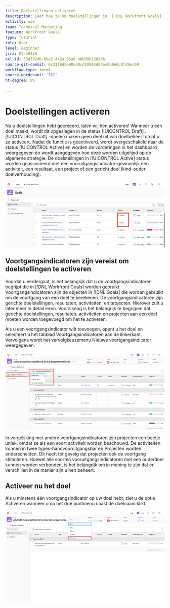 ```yaml
---
title: Doelstellingen activeren
description: Leer hoe te om doelstellingen in  [!DNL Workfront Goals]  te activeren zodra u hen hebt gecreeerd.
activity: use
team: Technical Marketing
feature: Workfront Goals
type: Tutorial
role: User
level: Beginner
jira: KT-10118
exl-id: 53df924b-0ba2-442a-95a6-40bd9b12d206
source-git-commit: 6c31f8d2e98ad8cd1880cd03ec0b0e6c0fd9ec09
workflow-type: tm+mt
source-wordcount: '321'
ht-degree: 0%

---
```


# Doelstellingen activeren

Nu u doelstellingen hebt gecreeerd, laten wij hen activeren! Wanneer u een doel maakt, wordt dit opgeslagen in de status [!UICONTROL Draft] . [!UICONTROL Draft] -doelen maken geen deel uit van doelbeheer totdat u ze activeert. Nadat de functie is geactiveerd, wordt overgeschakeld naar de status [!UICONTROL Active] en worden de vorderingen in het dashboard weergegeven en wordt aangegeven hoe deze worden uitgelijnd op de algemene strategie. De doelstellingen in [!UICONTROL Active] status worden geassocieerd met een vooruitgangsindicator-gewoonlijk een activiteit, een resultaat, een project of een gericht doel (kind-ouder doelverhouding).

![&#x200B; A screenshot van een doel in de Doelen van Workfront in een Status van het Ontwerp &#x200B;](assets/04-workfront-goals-activate-goals.png)

## Voortgangsindicatoren zijn vereist om doelstellingen te activeren

Voordat u verdergaat, is het belangrijk dat u de voortgangsindicatoren begrijpt die in [!DNL Workfront Goals] worden gebruikt. Voortgangsindicatoren zijn de objecten in [!DNL Goals] die worden gebruikt om de voortgang van een doel te berekenen. De voortgangsindicatoren zijn gerichte doelstellingen, resultaten, activiteiten, en projecten. Hierover zult u later meer in detail leren. Vooralsnog is het belangrijk te begrijpen dat gerichte doelstellingen, resultaten, activiteiten en projecten aan een doel moeten worden toegevoegd om het te activeren.

Als u een voortgangsindicator wilt toevoegen, opent u het doel en selecteert u het tabblad Voortgangsindicatoren aan de linkerkant. Vervolgens wordt het vervolgkeuzemenu Nieuwe voortgangsindicator weergegeven.

![&#x200B; A het schermschot die resultaten, activiteiten, en projecten, en indicatoren van de doelvooruitgang tonen.](assets/05-workfront-goals-progress-indicators.png)

In vergelijking met andere voortgangsindicatoren zijn projecten een beetje uniek, omdat ze als een soort activiteit worden beschouwd. De activiteiten kunnen in twee types-handvooruitgangsbar en Projecten worden onderscheiden. Dit heeft tot gevolg dat projecten ook de voortgang stimuleren. Hoewel alle soorten vooruitgangsindicatoren met een ouderdoel kunnen worden verbonden, is het belangrijk om in mening te zijn dat er verschillen in de manier zijn u hen beheert.

## Activeer nu het doel

Als u minstens één voortgangsindicator op uw doel hebt, ziet u de optie Activeren wanneer u op het drie puntmenu naast de doelnaam klikt.

![&#x200B; A het schermschot die tonen hoe te om een doel te activeren.](assets/activate-a-goal-with-a-result.png)

